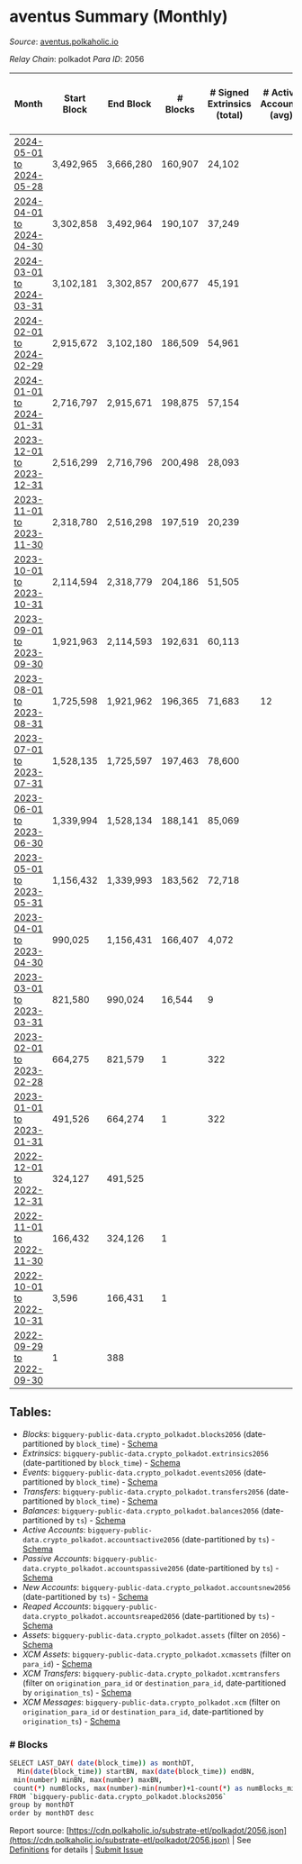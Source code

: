 # aventus Summary (Monthly)

_Source_: [aventus.polkaholic.io](https://aventus.polkaholic.io)

*Relay Chain*: polkadot
*Para ID*: 2056



| Month | Start Block | End Block | # Blocks | # Signed Extrinsics (total) | # Active Accounts (avg) | # Addresses with Balances (max) | Issues |
| ----- | ----------- | --------- | -------- | --------------------------- | ----------------------- | ------------------------------- | ------ |
| [2024-05-01 to 2024-05-28](/polkadot/2056-aventus/2024-05-31.md) | 3,492,965 | 3,666,280 | 160,907 | 24,102 |  |  | - 12,409 (7.16%) |   
| [2024-04-01 to 2024-04-30](/polkadot/2056-aventus/2024-04-30.md) | 3,302,858 | 3,492,964 | 190,107 | 37,249 |  |  | -   |   
| [2024-03-01 to 2024-03-31](/polkadot/2056-aventus/2024-03-31.md) | 3,102,181 | 3,302,857 | 200,677 | 45,191 |  |  | -   |   
| [2024-02-01 to 2024-02-29](/polkadot/2056-aventus/2024-02-29.md) | 2,915,672 | 3,102,180 | 186,509 | 54,961 |  |  | -   |   
| [2024-01-01 to 2024-01-31](/polkadot/2056-aventus/2024-01-31.md) | 2,716,797 | 2,915,671 | 198,875 | 57,154 |  |  | -   |   
| [2023-12-01 to 2023-12-31](/polkadot/2056-aventus/2023-12-31.md) | 2,516,299 | 2,716,796 | 200,498 | 28,093 |  |  | -   |   
| [2023-11-01 to 2023-11-30](/polkadot/2056-aventus/2023-11-30.md) | 2,318,780 | 2,516,298 | 197,519 | 20,239 |  |  | -   |   
| [2023-10-01 to 2023-10-31](/polkadot/2056-aventus/2023-10-31.md) | 2,114,594 | 2,318,779 | 204,186 | 51,505 |  |  | -   |   
| [2023-09-01 to 2023-09-30](/polkadot/2056-aventus/2023-09-30.md) | 1,921,963 | 2,114,593 | 192,631 | 60,113 |  |  | -   |   
| [2023-08-01 to 2023-08-31](/polkadot/2056-aventus/2023-08-31.md) | 1,725,598 | 1,921,962 | 196,365 | 71,683 | 12 |  | -   |   
| [2023-07-01 to 2023-07-31](/polkadot/2056-aventus/2023-07-31.md) | 1,528,135 | 1,725,597 | 197,463 | 78,600 |  |  | -   |   
| [2023-06-01 to 2023-06-30](/polkadot/2056-aventus/2023-06-30.md) | 1,339,994 | 1,528,134 | 188,141 | 85,069 |  |  | -   |   
| [2023-05-01 to 2023-05-31](/polkadot/2056-aventus/2023-05-31.md) | 1,156,432 | 1,339,993 | 183,562 | 72,718 |  |  | -   |   
| [2023-04-01 to 2023-04-30](/polkadot/2056-aventus/2023-04-30.md) | 990,025 | 1,156,431 | 166,407 | 4,072 |  |  | -   |   
| [2023-03-01 to 2023-03-31](/polkadot/2056-aventus/2023-03-31.md) | 821,580 | 990,024 | 16,544 | 9 |  |  | - 151,901 (90.18%) |   
| [2023-02-01 to 2023-02-28](/polkadot/2056-aventus/2023-02-28.md) | 664,275 | 821,579 | 1 | 322 |  |  | - 157,304 (100.00%) |   
| [2023-01-01 to 2023-01-31](/polkadot/2056-aventus/2023-01-31.md) | 491,526 | 664,274 | 1 | 322 |  |  | - 172,748 (100.00%) |   
| [2022-12-01 to 2022-12-31](/polkadot/2056-aventus/2022-12-31.md) | 324,127 | 491,525 |  |  |  |  | - 167,399 (100.00%) |   
| [2022-11-01 to 2022-11-30](/polkadot/2056-aventus/2022-11-30.md) | 166,432 | 324,126 | 1 |  |  |  | - 157,694 (100.00%) |   
| [2022-10-01 to 2022-10-31](/polkadot/2056-aventus/2022-10-31.md) | 3,596 | 166,431 | 1 |  |  |  | - 162,835 (100.00%) |   
| [2022-09-29 to 2022-09-30](/polkadot/2056-aventus/2022-09-30.md) | 1 | 388 |  |  |  |  | -  **BROKEN** (100.26%) |   

## Tables:

* _Blocks_: `bigquery-public-data.crypto_polkadot.blocks2056` (date-partitioned by `block_time`) - [Schema](/schema/balances.json)
* _Extrinsics_: `bigquery-public-data.crypto_polkadot.extrinsics2056` (date-partitioned by `block_time`) - [Schema](/schema/extrinsics.json)
* _Events_: `bigquery-public-data.crypto_polkadot.events2056` (date-partitioned by `block_time`) - [Schema](/schema/events.json)
* _Transfers_: `bigquery-public-data.crypto_polkadot.transfers2056` (date-partitioned by `block_time`) - [Schema](/schema/transfers.json)
* _Balances_: `bigquery-public-data.crypto_polkadot.balances2056` (date-partitioned by `ts`) - [Schema](/schema/balances.json)
* _Active Accounts_: `bigquery-public-data.crypto_polkadot.accountsactive2056` (date-partitioned by `ts`) - [Schema](/schema/accountsactive.json)
* _Passive Accounts_: `bigquery-public-data.crypto_polkadot.accountspassive2056` (date-partitioned by `ts`) - [Schema](/schema/accountspassive.json)
* _New Accounts_: `bigquery-public-data.crypto_polkadot.accountsnew2056` (date-partitioned by `ts`) - [Schema](/schema/accountsnew.json)
* _Reaped Accounts_: `bigquery-public-data.crypto_polkadot.accountsreaped2056` (date-partitioned by `ts`) - [Schema](/schema/accountsreaped.json)
* _Assets_: `bigquery-public-data.crypto_polkadot.assets` (filter on `2056`) - [Schema](/schema/assets.json)
* _XCM Assets_: `bigquery-public-data.crypto_polkadot.xcmassets` (filter on `para_id`) - [Schema](/schema/xcmassets.json)
* _XCM Transfers_: `bigquery-public-data.crypto_polkadot.xcmtransfers` (filter on `origination_para_id` or `destination_para_id`, date-partitioned by `origination_ts`) - [Schema](/schema/xcmtransfers.json)
* _XCM Messages_: `bigquery-public-data.crypto_polkadot.xcm` (filter on `origination_para_id` or `destination_para_id`, date-partitioned by `origination_ts`) - [Schema](/schema/xcm.json)

### # Blocks
```bash
SELECT LAST_DAY( date(block_time)) as monthDT,
  Min(date(block_time)) startBN, max(date(block_time)) endBN, 
 min(number) minBN, max(number) maxBN, 
 count(*) numBlocks, max(number)-min(number)+1-count(*) as numBlocks_missing 
FROM `bigquery-public-data.crypto_polkadot.blocks2056` 
group by monthDT 
order by monthDT desc
```


Report source: [https://cdn.polkaholic.io/substrate-etl/polkadot/2056.json](https://cdn.polkaholic.io/substrate-etl/polkadot/2056.json) | See [Definitions](/DEFINITIONS.md) for details | [Submit Issue](https://github.com/colorfulnotion/substrate-etl/issues)
